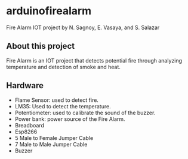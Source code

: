 # arduinofirealarm
Fire Alarm IOT project by N. Sagnoy, E. Vasaya, and S. Salazar


## About this project
Fire Alarm is an IOT project that detects potential fire through 
analyzing temperature and detection of smoke and heat.


## Hardware
 - Flame Sensor: used to detect fire.
 - LM35: Used to detect the temperature.
 - Potentiometer: used to calibrate the sound of the buzzer.
 - Power bank: power source of the Fire Alarm.
 - Breadboard
 - Esp8266
 - 5 Male to Female Jumper Cable
 - 7 Male to Male Jumper Cable
 - Buzzer 
